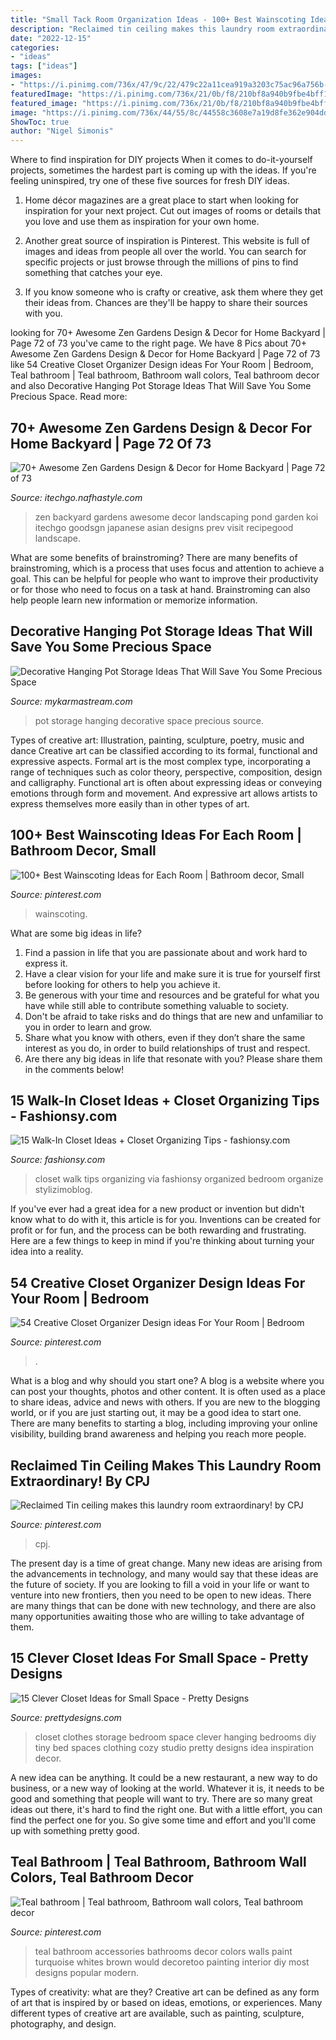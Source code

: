 ```yaml
---
title: "Small Tack Room Organization Ideas - 100+ Best Wainscoting Ideas For Each Room"
description: "Reclaimed tin ceiling makes this laundry room extraordinary! by cpj"
date: "2022-12-15"
categories:
- "ideas"
tags: ["ideas"]
images:
- "https://i.pinimg.com/736x/47/9c/22/479c22a11cea919a3203c75ac96a756b--tin-ceilings-tins.jpg"
featuredImage: "https://i.pinimg.com/736x/21/0b/f8/210bf8a940b9fbe4bff170c07974506b.jpg"
featured_image: "https://i.pinimg.com/736x/21/0b/f8/210bf8a940b9fbe4bff170c07974506b.jpg"
image: "https://i.pinimg.com/736x/44/55/8c/44558c3608e7a19d8fe362e904ddb50e.jpg"
ShowToc: true
author: "Nigel Simonis"
---
```



Where to find inspiration for DIY projects
When it comes to do-it-yourself projects, sometimes the hardest part is coming up with the ideas. If you're feeling uninspired, try one of these five sources for fresh DIY ideas.
1. Home décor magazines are a great place to start when looking for inspiration for your next project. Cut out images of rooms or details that you love and use them as inspiration for your own home.

2. Another great source of inspiration is Pinterest. This website is full of images and ideas from people all over the world. You can search for specific projects or just browse through the millions of pins to find something that catches your eye.

3. If you know someone who is crafty or creative, ask them where they get their ideas from. Chances are they'll be happy to share their sources with you.


	

		
looking for 70+ Awesome Zen Gardens Design &amp; Decor for Home Backyard | Page 72 of 73 you've came to the right page. We have 8 Pics about 70+ Awesome Zen Gardens Design &amp; Decor for Home Backyard | Page 72 of 73 like 54 Creative Closet Organizer Design ideas For Your Room | Bedroom, Teal bathroom | Teal bathroom, Bathroom wall colors, Teal bathroom decor and also Decorative Hanging Pot Storage Ideas That Will Save You Some Precious Space. Read more:
		
    
## 70+ Awesome Zen Gardens Design &amp; Decor For Home Backyard | Page 72 Of 73

<img loading=lazy src="http://itechgo.com/wp-content/uploads/2018/03/Awesome-Zen-Gardens-Design-Decor-for-Home-Backyard-75.jpg" onerror="this.onerror=null;this.src='https://tse4.mm.bing.net/th?id=OIP.mxD5K06E0klQ50oKq67eBwHaLN&amp;pid=15.1';" alt="70+ Awesome Zen Gardens Design &amp; Decor for Home Backyard | Page 72 of 73">

_Source: itechgo.nafhastyle.com_

>zen backyard gardens awesome decor landscaping pond garden koi itechgo goodsgn japanese asian designs prev visit recipegood landscape. 

	

What are some benefits of brainstroming?
There are many benefits of brainstroming, which is a process that uses focus and attention to achieve a goal. This can be helpful for people who want to improve their productivity or for those who need to focus on a task at hand. Brainstroming can also help people learn new information or memorize information.

    
## Decorative Hanging Pot Storage Ideas That Will Save You Some Precious Space

<img loading=lazy src="https://mykarmastream.com/wp-content/uploads/2018/01/pot-storage-ideas-5-.jpg" onerror="this.onerror=null;this.src='https://tse1.mm.bing.net/th?id=OIP.9XLB0Gk6_XSpnWfYKTnPrwHaJ-&amp;pid=15.1';" alt="Decorative Hanging Pot Storage Ideas That Will Save You Some Precious Space">

_Source: mykarmastream.com_

>pot storage hanging decorative space precious source. 

	

Types of creative art: Illustration, painting, sculpture, poetry, music and dance
Creative art can be classified according to its formal, functional and expressive aspects. Formal art is the most complex type, incorporating a range of techniques such as color theory, perspective, composition, design and calligraphy. Functional art is often about expressing ideas or conveying emotions through form and movement. And expressive art allows artists to express themselves more easily than in other types of art.

    
## 100+ Best Wainscoting Ideas For Each Room | Bathroom Decor, Small

<img loading=lazy src="https://i.pinimg.com/736x/21/0b/f8/210bf8a940b9fbe4bff170c07974506b.jpg" onerror="this.onerror=null;this.src='https://tse3.mm.bing.net/th?id=OIP.17quH3tlIFXRgLhXXZnb4gHaLG&amp;pid=15.1';" alt="100+ Best Wainscoting Ideas for Each Room | Bathroom decor, Small">

_Source: pinterest.com_

>wainscoting. 

	

What are some big ideas in life?
1. Find a passion in life that you are passionate about and work hard to express it.
2. Have a clear vision for your life and make sure it is true for yourself first before looking for others to help you achieve it.
3. Be generous with your time and resources and be grateful for what you have while still able to contribute something valuable to society.
4. Don't be afraid to take risks and do things that are new and unfamiliar to you in order to learn and grow.
5. Share what you know with others, even if they don’t share the same interest as you do, in order to build relationships of trust and respect. 
6. Are there any big ideas in life that resonate with you? Please share them in the comments below!

    
## 15 Walk-In Closet Ideas + Closet Organizing Tips - Fashionsy.com

<img loading=lazy src="https://fashionsy.com/wp-content/uploads/2016/01/Walk-in-closet-630x945.png" onerror="this.onerror=null;this.src='https://tse2.mm.bing.net/th?id=OIP.ctKKK7Tz9casWVaCNMsT8AHaLH&amp;pid=15.1';" alt="15 Walk-In Closet Ideas + Closet Organizing Tips - fashionsy.com">

_Source: fashionsy.com_

>closet walk tips organizing via fashionsy organized bedroom organize stylizimoblog. 

	

If you've ever had a great idea for a new product or invention but didn't know what to do with it, this article is for you. Inventions can be created for profit or for fun, and the process can be both rewarding and frustrating. Here are a few things to keep in mind if you're thinking about turning your idea into a reality.

    
## 54 Creative Closet Organizer Design Ideas For Your Room | Bedroom

<img loading=lazy src="https://i.pinimg.com/736x/44/55/8c/44558c3608e7a19d8fe362e904ddb50e.jpg" onerror="this.onerror=null;this.src='https://tse4.mm.bing.net/th?id=OIP.Vg5i8eHUkqqvlHHMA4RrfwHaLF&amp;pid=15.1';" alt="54 Creative Closet Organizer Design ideas For Your Room | Bedroom">

_Source: pinterest.com_

>. 

	

What is a blog and why should you start one?
A blog is a website where you can post your thoughts, photos and other content. It is often used as a place to share ideas, advice and news with others. If you are new to the blogging world, or if you are just starting out, it may be a good idea to start one. There are many benefits to starting a blog, including improving your online visibility, building brand awareness and helping you reach more people.

    
## Reclaimed Tin Ceiling Makes This Laundry Room Extraordinary! By CPJ

<img loading=lazy src="https://i.pinimg.com/736x/47/9c/22/479c22a11cea919a3203c75ac96a756b--tin-ceilings-tins.jpg" onerror="this.onerror=null;this.src='https://tse3.mm.bing.net/th?id=OIP.rC3XRKH5qdHZ_xNvDX6oUgHaLG&amp;pid=15.1';" alt="Reclaimed Tin ceiling makes this laundry room extraordinary! by CPJ">

_Source: pinterest.com_

>cpj. 

	

The present day is a time of great change. Many new ideas are arising from the advancements in technology, and many would say that these ideas are the future of society. If you are looking to fill a void in your life or want to venture into new frontiers, then you need to be open to new ideas. There are many things that can be done with new technology, and there are also many opportunities awaiting those who are willing to take advantage of them.

    
## 15 Clever Closet Ideas For Small Space - Pretty Designs

<img loading=lazy src="http://www.prettydesigns.com/wp-content/uploads/2015/10/Clothes-Storage.jpg" onerror="this.onerror=null;this.src='https://tse1.mm.bing.net/th?id=OIP.1aTzA40VQhfVq9wn073BxQHaLF&amp;pid=15.1';" alt="15 Clever Closet Ideas for Small Space - Pretty Designs">

_Source: prettydesigns.com_

>closet clothes storage bedroom space clever hanging bedrooms diy tiny bed spaces clothing cozy studio pretty designs idea inspiration decor. 

	

A new idea can be anything. It could be a new restaurant, a new way to do business, or a new way of looking at the world. Whatever it is, it needs to be good and something that people will want to try. There are so many great ideas out there, it's hard to find the right one. But with a little effort, you can find the perfect one for you. So give some time and effort and you'll come up with something pretty good.

    
## Teal Bathroom | Teal Bathroom, Bathroom Wall Colors, Teal Bathroom Decor

<img loading=lazy src="https://i.pinimg.com/736x/3e/cd/d5/3ecdd54d28355b9406aa9df364c46dfb--teal-bathrooms-boy-bathroom.jpg" onerror="this.onerror=null;this.src='https://tse4.mm.bing.net/th?id=OIP.o3u7jrRzGsQ9rLjRdTyfvgHaJ3&amp;pid=15.1';" alt="Teal bathroom | Teal bathroom, Bathroom wall colors, Teal bathroom decor">

_Source: pinterest.com_

>teal bathroom accessories bathrooms decor colors walls paint turquoise whites brown would decoretoo painting interior diy most designs popular modern. 

	

Types of creativity: what are they?
Creative art can be defined as any form of art that is inspired by or based on ideas, emotions, or experiences. Many different types of creative art are available, such as painting, sculpture, photography, and design.

